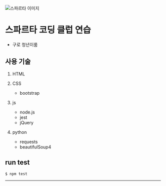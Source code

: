 ![스파르타 이미지](https://spartacodingclub.kr/static/v5/images/imageTan_Q&A.png)

# 스파르타 코딩 클럽 연습

* 구로 청년이룸

## 사용 기술

1. HTML
2. CSS
    * bootstrap
    
3. js
    * node.js
    * jest
    * jQuery
    
4. python
    * requests
    * beautifulSoup4
    
## run test
```shell
$ npm test
```

---
